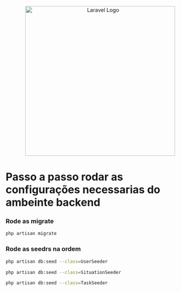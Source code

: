 <p align="center"><a href="#" target="_blank"><img src="https://encrypted-tbn0.gstatic.com/images?q=tbn:ANd9GcQPkWVOp7SSTpIMYJxeIKvG2PGQaOp8FxHufya_oucqJO1bkhqUAfu8wx_qpbYd_Mqr0lM&usqp=CAU" width="400" alt="Laravel Logo"></a></p>

# Passo a passo rodar as configurações necessarias do ambeinte backend

### Rode as migrate
```sh
php artisan migrate
```
### Rode as seedrs na ordem

```sh
php artisan db:seed --class=UserSeeder
```
```sh
php artisan db:seed --class=SituationSeeder
```
```sh
php artisan db:seed --class=TaskSeeder
```

